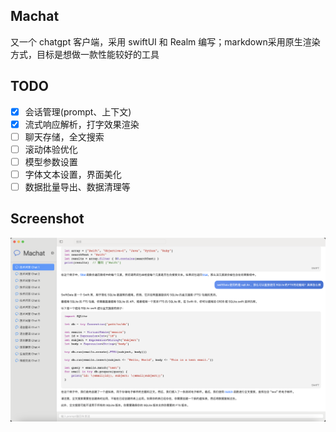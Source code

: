 ## Machat
又一个 chatgpt 客户端，采用 swiftUI 和 Realm 编写；markdown采用原生渲染方式，目标是想做一款性能较好的工具

## TODO
- [x] 会话管理(prompt、上下文)
- [x] 流式响应解析，打字效果渲染
- [ ] 聊天存储，全文搜索
- [ ] 滚动体验优化
- [ ] 模型参数设置
- [ ] 字体文本设置，界面美化
- [ ] 数据批量导出、数据清理等

## Screenshot
![主界面](screenshot/1.png)
